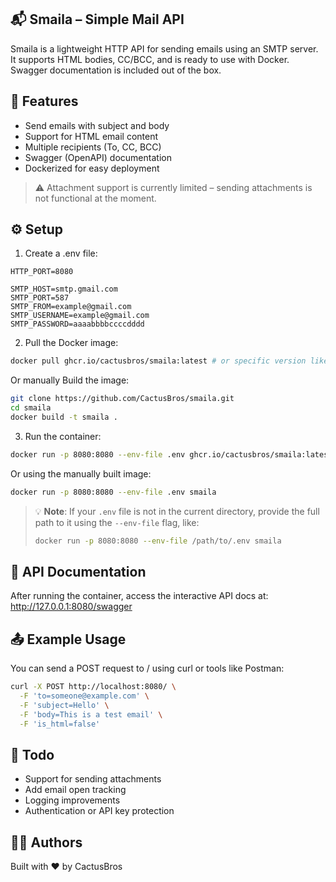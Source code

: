 ## 📬 Smaila – Simple Mail API

Smaila is a lightweight HTTP API for sending emails using an SMTP server. It supports HTML bodies, CC/BCC, and is ready to use with Docker. Swagger documentation is included out of the box.

## 🚀 Features

- Send emails with subject and body
- Support for HTML email content
- Multiple recipients (To, CC, BCC)
- Swagger (OpenAPI) documentation
- Dockerized for easy deployment

> ⚠️ Attachment support is currently limited – sending attachments is not functional at the moment.

## ⚙️ Setup

1. Create a .env file:

```env
HTTP_PORT=8080

SMTP_HOST=smtp.gmail.com
SMTP_PORT=587
SMTP_FROM=example@gmail.com
SMTP_USERNAME=example@gmail.com
SMTP_PASSWORD=aaaabbbbccccdddd
```

2.  Pull the Docker image:

```bash
docker pull ghcr.io/cactusbros/smaila:latest # or specific version like v0.2.2
```

Or manually Build the image:

```bash
git clone https://github.com/CactusBros/smaila.git
cd smaila
docker build -t smaila .
```

3. Run the container:

```bash
docker run -p 8080:8080 --env-file .env ghcr.io/cactusbros/smaila:latest # or specific version like v0.2.2
```

Or using the manually built image:

```bash
docker run -p 8080:8080 --env-file .env smaila
```

> 💡 **Note**: If your `.env` file is not in the current directory, provide the full path to it using the `--env-file` flag, like:
> ```bash
> docker run -p 8080:8080 --env-file /path/to/.env smaila
> ```

## 📘 API Documentation

After running the container, access the interactive API docs at:
http://127.0.0.1:8080/swagger

## 📤 Example Usage

You can send a POST request to / using curl or tools like Postman:

```bash
curl -X POST http://localhost:8080/ \
  -F 'to=someone@example.com' \
  -F 'subject=Hello' \
  -F 'body=This is a test email' \
  -F 'is_html=false'
```

## 📝 Todo

- Support for sending attachments
- Add email open tracking
- Logging improvements
- Authentication or API key protection

## 🧑‍💻 Authors

Built with ❤️ by CactusBros
